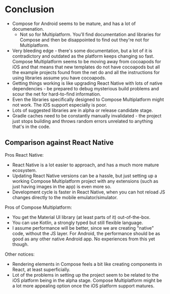 # Conclusion

- Compose for Android seems to be mature, and has a lot of
  documenation.
  - Not so for Multiplatform. You'll find documentation and libraries
    for Compose and then be disappointed to find out they're not for
    Multiplatform.
- Very bleeding edge - there's some documentation, but a lot of it is
  contradictory and outdated as the platform keeps changing so fast.
  Compose Multiplatform seems to be moving away from cocoapods for iOS
  and that means that new templates do not have cocoapods but all the
  example projects found from the net do and all the instructions for
  using libraries assume you have cocoapods.
- Getting things working is like upgrading React Native with lots of
  native dependencies - be prepared to debug mysterious build problems
  and scour the net for hard-to-find information.
- Even the libraries specifically designed to Compose Multiplatform
  might not work. The iOS support especially is poor.
- Lots of suggested libraries are in alpha or release candidate stage.
- Gradle caches need to be constantly manually invalidated - the
  project just stops building and throws random errors unrelated to
  anything that's in the code.

## Comparison against React Native

Pros React Native:

- React Native is a lot easier to approach, and has a much more mature
  ecosystem.
- Updating React Native versions can be a hassle, but just setting up
  a working Compose Multiplatform project with any extensions (such as
  just having images in the app) is even more so.
- Development cycle is faster in React Native, when you can hot reload
  JS changes directly to the mobile emulator/simulator.

Pros of Compose Multiplatform:

- You get the Material UI library (at least parts of it)
  out-of-the-box.
- You can use Kotlin, a strongly typed but still flexible language.
- I assume performance will be better, since we are creating "native"
  code, without the JS layer. For Android, the performance should be
  as good as any other native Android app. No experiences from this
  yet though.

Other notices:

- Rendering elements in Compose feels a bit like creating components
  in React, at least superficially.
- Lot of the problems in setting up the project seem to be related to
  the iOS platform being in the alpha stage. Compose Multiplatform
  might be a lot more appealing option once the iOS platform support
  matures.
